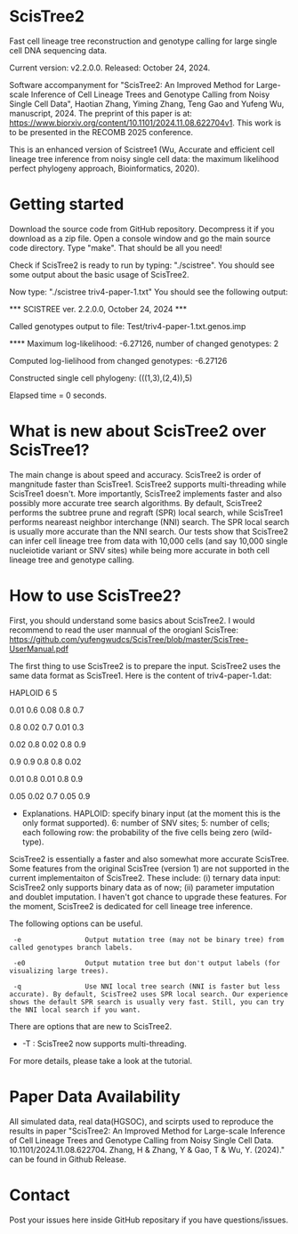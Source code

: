 # ScisTree2
Fast cell lineage tree reconstruction and genotype calling for large single cell DNA sequencing data.  

Current version: v2.2.0.0. Released: October 24, 2024.

Software accompanyment for "ScisTree2: An Improved Method for Large-scale Inference of Cell Lineage Trees and Genotype Calling from Noisy Single Cell Data", Haotian Zhang, Yiming Zhang, Teng Gao and Yufeng Wu, manuscript, 2024. The preprint of this paper is at: https://www.biorxiv.org/content/10.1101/2024.11.08.622704v1. This work is to be presented in the RECOMB 2025 conference.

This is an enhanced version of Scistree1 (Wu, Accurate and efficient cell lineage tree inference from noisy single cell data: the maximum likelihood perfect phylogeny approach, Bioinformatics, 2020). 

# Getting started
Download the source code from GitHub repository. Decompress it if you download as a zip file. Open a console window and go the main source code directory. Type "make". That should be all you need!

Check if ScisTree2 is ready to run by typing: "./scistree". You should see some output about the basic usage of ScisTree2. 

Now type: "./scistree triv4-paper-1.txt"
You should see the following output:

*** SCISTREE ver. 2.2.0.0, October 24, 2024 ***   

Called genotypes output to file: Test/triv4-paper-1.txt.genos.imp

**** Maximum log-likelihood: -6.27126, number of changed genotypes: 2

Computed log-lielihood from changed genotypes: -6.27126

Constructed single cell phylogeny: (((1,3),(2,4)),5)

Elapsed time = 0 seconds.

# What is new about ScisTree2 over ScisTree1?
The main change is about speed and accuracy. ScisTree2 is order of mangnitude faster than ScisTree1. ScisTree2 supports multi-threading while ScisTree1 doesn't. More importantly, ScisTree2 implements faster and also possibly more accurate tree search algorithms. By default, ScisTree2 performs the subtree prune and regraft (SPR) local search, while ScisTree1 performs neareast neighbor interchange (NNI) search. The SPR local search is usually more accurate than the NNI search. Our tests show that ScisTree2 can infer cell lineage tree from data with 10,000 cells (and say 10,000 single nucleiotide variant or SNV sites) while being more accurate in both cell lineage tree and genotype calling. 

# How to use ScisTree2?
First, you should understand some basics about ScisTree2. I would recommend to read the user mannual of the orogianl ScisTree: https://github.com/yufengwudcs/ScisTree/blob/master/ScisTree-UserManual.pdf

The first thing to use ScisTree2 is to prepare the input. ScisTree2 uses the same data format as ScisTree1. Here is the content of triv4-paper-1.dat:

HAPLOID 6 5  

0.01 0.6 0.08 0.8 0.7   

0.8 0.02 0.7 0.01 0.3   

0.02 0.8 0.02 0.8 0.9   

0.9 0.9 0.8 0.8 0.02   

0.01 0.8 0.01 0.8 0.9   

0.05 0.02 0.7 0.05 0.9  


* Explanations. HAPLOID: specify binary input (at the moment this is the only format supported). 6: number of SNV sites; 5: number of cells; each following row: the probability of the five cells being zero (wild-type).

ScisTree2 is essentially a faster and also somewhat more accurate ScisTree. Some features from the original ScisTree (version 1) are not supported in the current implementaiton of ScisTree2. These include: (i) ternary data input: ScisTree2 only supports binary data as of now; (ii) parameter imputation and doublet imputation. I haven't got chance to upgrade these features. For the moment, ScisTree2 is dedicated for cell lineage tree inference.

The following options can be useful.

	 -e                Output mutation tree (may not be binary tree) from called genotypes branch labels.
  
	 -e0               Output mutation tree but don't output labels (for visualizing large trees).
  
	 -q                Use NNI local tree search (NNI is faster but less accurate). By default, ScisTree2 uses SPR local search. Our experience shows the default SPR search is usually very fast. Still, you can try the NNI local search if you want.

There are options that are new to ScisTree2.

* -T <num of threads>:  ScisTree2 now supports multi-threading. 

For more details, please take a look at the tutorial.

# Paper Data Availability
All simulated data, real data(HGSOC), and scirpts used to reproduce the results in paper "ScisTree2: An Improved Method for Large-scale Inference of Cell Lineage Trees and Genotype Calling from Noisy Single Cell Data. 10.1101/2024.11.08.622704. Zhang, H & Zhang, Y & Gao, T & Wu, Y. (2024)." can be found in Github Release.

# Contact
Post your issues here inside GitHub repositary if you have questions/issues.
